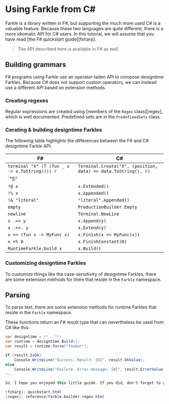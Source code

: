 # Using Farkle from C\#

Farkle is a library written in F#, but supporting the much more used C# is a valuable feature. Because these two languages are quite different, there is a more idiomatic API for C# users. In this tutorial, we will assume that you have read [the F# quickstart guide][fsharp].

> The API described here is available in F# as well.

## Building grammars

F# programs using Farkle use an operator-laden API to compose designtime Farkles. Because C# does not support custom operators, we can instead use a different API based on extension methods.

### Creating regexes

Regular expressions are created using [members of the `Regex` class][regex], which is well documented. Predefined sets are in the `PredefinedSets` class.

### Cerating & building designtime Farkles

The following table highlights the differences between the F# and C# designtime Farkle API.

|F#|C#|
|--|--|
|`terminal "X" (T (fun _ x -> x.ToString())) r`|`Terminal.Create("X", (position, data) => data.ToString(), r)`|
|`"S" ||= [p1; p2]`|`Nonterminal.Create("S", p1, p2)`|
|`!@ x`|`x.Extended()`|
|`!% x`|`x.Appended()`|
|`!& "literal"`|`"literal".Appended()`|
|`empty`|`ProductionBuilder.Empty`|
|`newline`|`Terminal.NewLine`|
|`x .>> y`|`x.Append(y)`|
|`x .>>. y`|`x.Extend(y)`|
|`x => (fun x -> MyFunc x)`|`x.Finish(x => MyFunc(x))`
|`x =% 0`|`x.FinishConstant(0)`|
|`RuntimeFarkle.build x`|`x.Build()`|

### Customizing designtime Farkles

To customize things like the case-sensitivity of designtime Farkles, there are some extension methods for them that reside in the `Farkle` namespace.

## Parsing

To parse text, there are some extension methods for runtime Farkles that reside in the `Farkle` namespace.

These functions return an F# result type that can nevertheless be used from C# like this:

``` csharp
var designtime = /*...*/;
var runtime = designtime.Build();
var result = runtime.Parse("foobar");

if (result.IsOk)
    Console.WriteLine("Success. Result: {0}", result.OkValue);
else
    Console.WriteLine("Failure. Error message: {0}", result.ErrorValue);
---

So, I hope you enjoyed this little guide. If you did, don't forget to give Farkle a try, and maybe you feel especially sharp today, and want to hit the star button as well. I hope that all of you have a wonderful day, and to see you soon. Goodbye!

[fsharp]: quickstart.html
[regex]: reference/farkle-builder-regex.html

